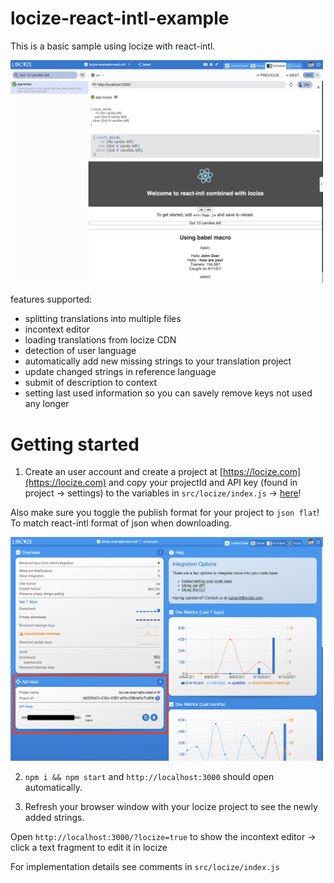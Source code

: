 # locize-react-intl-example

This is a basic sample using locize with react-intl.

<img src="https://raw.githubusercontent.com/locize/locize-react-intl-example/master/images/preview.png" alt="react-intl incontext editor" width="500">

features supported:

- splitting translations into multiple files
- incontext editor
- loading translations from locize CDN
- detection of user language
- automatically add new missing strings to your translation project
- update changed strings in reference language
- submit of description to context
- setting last used information so you can savely remove keys not used any longer

# Getting started

1) Create an user account and create a project at [https://locize.com](https://locize.com) and copy your projectId and API key (found in project -> settings) to the variables in `src/locize/index.js` -> [here](https://github.com/locize/locize-react-intl-example/blob/master/src/locize/index.js#L8)!

Also make sure you toggle the publish format for your project to `json flat`! To match react-intl format of json when downloading.

<img src="https://raw.githubusercontent.com/locize/locize-react-intl-example/master/images/settings.png" alt="react-intl features" width="500">

2) `npm i && npm start` and `http://localhost:3000` should open automatically.

3) Refresh your browser window with your locize project to see the newly added strings.

Open `http://localhost:3000/?locize=true` to show the incontext editor -> click a text fragment to edit it in locize

For implementation details see comments in `src/locize/index.js`
